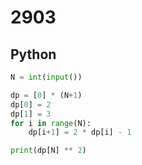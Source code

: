 # 2903

## Python

```python
N = int(input())

dp = [0] * (N+1)
dp[0] = 2
dp[1] = 3
for i in range(N):
    dp[i+1] = 2 * dp[i] - 1

print(dp[N] ** 2)

```

